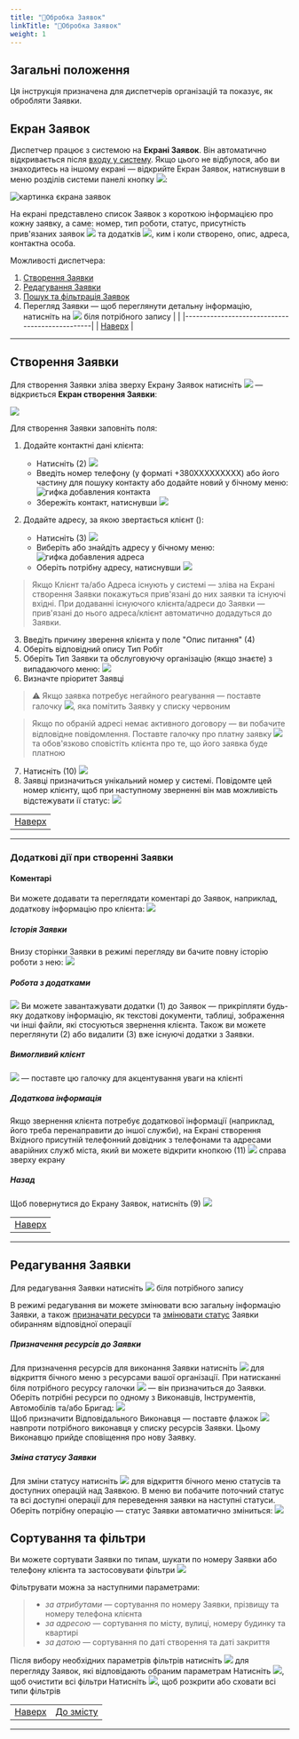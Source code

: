 ```yaml
---
title: "📨Обробка Заявок"
linkTitle: "📨Обробка Заявок"
weight: 1
---
```


## Загальні положення

Ця інструкція призначена для диспетчерів організацій та показує, як обробляти Заявки.  


## Екран Заявок
Диспетчер працює з системою на **Екрані Заявок**. 
Він автоматично відкривається після [входу у систему](../../login_logout). Якщо цього не відбулося, або ви знаходитесь на іншому екрані &mdash; відкрийте Екран Заявок, натиснувши в меню розділів системи панелі кнопку ![](https://i.imgur.com/342TLQz.png):  

![картинка єкрана заявок](https://i.imgur.com/EYz1jNP.png)  

На екрані представлено список Заявок з короткою інформацією про кожну заявку, а саме: номер, тип роботи, статус, присутність прив'язаних заявок ![](https://i.imgur.com/ChuJcPb.png) та додатків ![](https://i.imgur.com/inQhxVq.png), ким і коли створено, опис, адреса, контактна особа.

Можливості диспетчера:
1. [Створення Заявки](#створення-заявки)
2. [Редагування Заявки](#редагування-заявки)
3. [Пошук та фільтрація Заявок](#сортування-та-фільтри)
4. Перегляд Заявки &mdash; щоб переглянути детальну інформацію, натисніть на ![](https://i.imgur.com/OfD5NPV.png) біля потрібного запису
|                                                |
|------------------------------------------------|
| [Наверх](#загальні-положення) |
___

## Створення Заявки

Для створення Заявки зліва зверху Екрану Заявок натисніть ![](https://i.imgur.com/Bi5j02Y.png) &mdash;  відкриється **Екран створення Заявки**:

![](https://i.imgur.com/APV7PCQ.png)

Для створення Заявки заповніть поля:  

1. Додайте контактні дані клієнта:
    * Натисніть (2) ![](https://i.imgur.com/1pGJqsW.png)
    * Введіть номер телефону (у форматі +380ХХХХХХХХХ) або його частину для пошуку контакту або додайте новий у бічному меню: ![гифка добавления контакта](https://i.imgur.com/n3ihTo1.gif)
    * Збережіть контакт, натиснувши ![](https://i.imgur.com/3yO3WEr.png)  


2. Додайте адресу, за якою звертається клієнт ():
    * Натисніть (3) ![](https://i.imgur.com/wSKMBbK.png)
    * Виберіть або знайдіть адресу у бічному меню: ![гифка добавления адреса](https://i.imgur.com/r0cdObT.gif)
    * Оберіть потрібну адресу, натиснувши ![](https://i.imgur.com/3yO3WEr.png)

>Якщо Клієнт та/або Адреса існують у системі &mdash; зліва на Екрані створення Заявки покажуться прив'язані до них заявки та існуючі вхідні.
    При додаванні існуючого клієнта/адреси до Заявки &mdash; прив'язані до нього адреса/клієнт автоматично додадуться до Заявки.

3. Введіть причину зверення клієнта у поле "Опис питання" (4)
4. Оберіть відповідний опису Тип Робіт
5. Оберіть Тип Заявки та обслуговуючу організацію (якщо знаєте) з випадаючого меню:
    ![](https://i.imgur.com/2WaMUPY.png)
6. Визначте пріоритет Заявці

>⚠️ Якщо заявка потребує негайного реагування &mdash; поставте галочку ![](https://i.imgur.com/e0OdAH1.png), яка помітить Заявку у списку червоним

>Якщо по обраній адресі немає активного договору &mdash; ви побачите відповідне повідомлення. Поставте галочку про платну заявку ![](https://i.imgur.com/aUwNjrA.png) та обов'язково сповістіть клієнта про те, що його заявка буде платною


7. Натисніть (10) ![](https://i.imgur.com/a7tx3L9.png)
8. Заявці призначиться унікальний номер у системі. Повідомте цей номер клієнту, щоб при наступному зверненні він мав можливість відстежувати ії статус:
   ![](https://i.imgur.com/mmTtFX4.png)


 <!--   
    >Ви можете детально переглянути всі заявки по клієнту або адресі та при необхідності додати їх до Вхідного, натиснувши ![](https://i.imgur.com/6pkwQSs.png):
    ![гифка добавления связанніх заявок]()
-->

|                                                |
|------------------------------------------------|
| [Наверх](#загальні-положення) |
___

### Додаткові дії при створенні Заявки

#### Коментарі
Ви можете додавати та переглядати коментарі до Заявок, наприклад, додаткову інформацію про клієнта:
![](https://i.imgur.com/vTbg5xe.png)

##### Історія Заявки
Внизу сторінки Заявки в режимі перегляду ви бачите повну історію роботи з нею:
![](https://i.imgur.com/V7FYoaw.png)

##### Робота з додатками  
![](https://i.imgur.com/AKGfen5.png)
Ви можете завантажувати додатки (1) до Заявок &mdash;  прикріпляти будь-яку додаткову інформацію, як текстові документи, таблиці, зображення чи інші файли, які стосуються звернення клієнта.
Також ви можете переглянути (2) або видалити (3) вже існуючі додатки з Заявки.

##### Вимогливий клієнт
![](https://i.imgur.com/PCwTFKe.png) &mdash; поставте цю галочку для акцентування уваги на клієнті

##### Додаткова інформація
 Якщо звернення клієнта потребує додаткової інформації (наприклад, його треба перенаправити до іншої служби), на Екрані створення Вхідного присутній телефонний довідник з телефонами та адресами аварійних служб міста, який ви можете відкрити кнопкою (11) ![](https://i.imgur.com/EmzUYie.png) справа зверху екрану
   
##### Назад
Щоб повернутися до Екрану Заявок, натисніть (9) ![](https://i.imgur.com/Wp1lWXX.png)

|                                                |
|------------------------------------------------|
| [Наверх](#загальні-положення) |
___

## Редагування Заявки

 Для редагування Заявки натисніть ![](https://i.imgur.com/Al7hsYl.png) біля потрібного запису

В режимі редагування ви можете змінювати всю загальну інформацію Заявки, а також [призначати ресурси](#призначення-ресурсів-до-заявки) та [змінювати статус](#зміна-статусу-заявки) Заявки обиранням відповідної операції

##### Призначення ресурсів до Заявки
Для призначення ресурсів для виконання Заявки натисніть ![](https://i.imgur.com/c8dNj8x.png) для відкриття бічного меню з ресурсами вашої організації. При натисканні біля потрібного ресурсу галочки ![](https://i.imgur.com/edaVQZq.png) &mdash; він призначиться до Заявки. 
Оберіть потрібні ресурси по одному з Виконавців, Інструментів, Автомобілів та/або Бригад:
![](https://i.imgur.com/HG0P5jv.gif)  
Щоб призначити Відповідального Виконавця &mdash; поставте флажок ![](https://i.imgur.com/eCIqRwG.png) навпроти потрібного виконавця у списку ресурсів Заявки. Цьому Виконавцю прийде сповіщення про нову Заявку.

##### Зміна статусу Заявки
Для зміни статусу натисніть ![](https://i.imgur.com/dJjHMhJ.png) для відкриття бічного меню статусів та доступних операцій над Заявкою.
В меню ви побачите поточний статус та всі доступні операції для переведення заявки на наступні статуси.
Оберіть потрібну операцію &mdash; статус Заявки автоматично зміниться: 
![](https://i.imgur.com/Big3vzD.gif)

## Сортування та фільтри 
Ви можете сортувати Заявки по типам, шукати по номеру Заявки або телефону клієнта та застосовувати фільтри ![](https://i.imgur.com/5hf3ZQo.png)

Фільтрувати можна за наступними параметрами:
>
>* *за атрибутами* &mdash; сортування по номеру Заявки, прізвищу та номеру телефона клієнта
>* *за адресою* &mdash; сортування по місту, вулиці, номеру будинку та квартирі
>* *за датою* &mdash; сортування по даті створення та даті закриття

Після вибору необхідних параметрів фільтрів натисніть ![](https://i.imgur.com/AOtIYCe.png) для перегляду Заявок, які відповідають обраним параметрам
Натисніть ![](https://i.imgur.com/1Ej0xNy.png), щоб очистити всі фільтри
Натисніть ![](https://i.imgur.com/hEaUjfA.png), щоб розкрити або сховати всі типи фільтрів

|                                                | |
|------------------------------------------------|-|
| [Наверх](#загальні-положення) | [До змісту](/docs/toc/) |
___